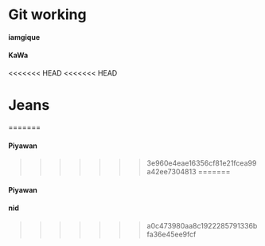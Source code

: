 # Git working
#### iamgique
#### KaWa
<<<<<<< HEAD
<<<<<<< HEAD
# Jeans
=======
#### Piyawan
>>>>>>> 3e960e4eae16356cf81e21fcea99a42ee7304813
=======
#### Piyawan
#### nid
>>>>>>> a0c473980aa8c1922285791336bfa36e45ee9fcf
